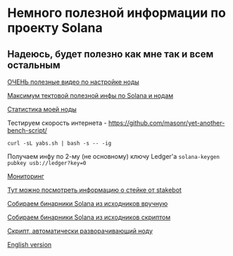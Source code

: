 # Немного полезной информации по проекту Solana

## Надеюсь, будет полезно как мне так и всем остальным

[ОЧЕНЬ полезные видео по настройке ноды](https://www.youtube.com/c/DimAn_io/videos)

[Максимум тектовой полезной инфы по Solana и нодам](https://teletype.in/@in_extremo/solana_useful)

[Статистика моей ноды](https://metrics.stakeconomy.com/d/f2b2HcaGz/solana-community-validator-dashboard?orgId=1&refresh=1m&var-server=vah-stakeiteasy-test&var-inter=30s&var-cpu=All&var-netif=All&var-pubkey=4P8diDfWD1ra7bF8BXDPUExMg2QAhTxVLTq3tU4QcH8p)

Тестируем скорость интернета - https://github.com/masonr/yet-another-bench-script/

`curl -sL yabs.sh | bash -s -- -ig`

Получаем инфу по 2-му (не основному) ключу Ledger'а
`solana-keygen pubkey usb://ledger?key=0`

[Мониторинг](https://github.com/stakeconomy/solanamonitoring)

[Тут можно посмотреть информацию о стейке от stakebot](https://github.com/solana-labs/stake-o-matic/wiki/)

[Собираем бинарники Solana из исходников вручную](https://github.com/agjell/sol-tutorials/blob/master/building-solana-from-source.md)

[Собираем бинарники Solana из исходников скриптом](https://github.com/xtreme911/solana)

[Скрипт, автоматически разворачивающий ноду](https://github.com/mfactory-lab/sv-manager)



[English version](https://github.com/Vahhhh/solana/blob/main/README_EN.md)
